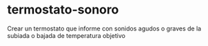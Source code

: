 termostato-sonoro
=================

Crear un termostato que informe con sonidos agudos o graves de la subiada o bajada de temperatura objetivo
